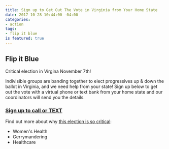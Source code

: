 ```yaml
---
title: Sign up to Get Out The Vote in Virginia from Your Home State
date: 2017-10-28 10:44:00 -04:00
categories:
- action
tags:
- flip it blue
is featured: true
---
```


## Flip it Blue
Critical election in Virgina November 7th!

Indivisible groups are banding together to elect progressives up & down the ballot in Virginia, and we need help from your state! Sign up below to get out the vote with a virtual phone or text bank from your home state and our coordinators will send you the details. 

### [Sign up to call or TEXT](https://www.indivisible.org/gotv-virginia/)

Find out more about why [this election is so critical](https://www.flippable.org/virginia/):
* Women's Health
* Gerrymandering
* Healthcare
